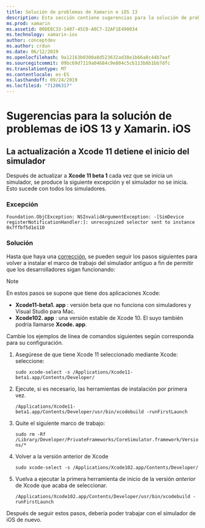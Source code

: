 ```yaml
---
title: Solución de problemas de Xamarin e iOS 13
description: Esta sección contiene sugerencias para la solución de problemas de la funcionalidad de Xamarin relacionada con iOS 13.
ms.prod: xamarin
ms.assetid: 00DE8C33-1407-45C0-A0C7-32AF1E490034
ms.technology: xamarin-ios
author: conceptdev
ms.author: crdun
ms.date: 06/12/2019
ms.openlocfilehash: 9a12163b0300a8d523632ad38e1b66a8c44b7aaf
ms.sourcegitcommit: 09bc69d7119a04684c9e804c5cb113b8b1bb7dfc
ms.translationtype: MT
ms.contentlocale: es-ES
ms.lasthandoff: 09/24/2019
ms.locfileid: "71206317"
---
```

# <a name="troubleshooting-tips-for-ios-13-and-xamarinios"></a>Sugerencias para la solución de problemas de iOS 13 y Xamarin. iOS

## <a name="updating-to-xcode-11-stops-the-simulator-from-launching"></a>La actualización a Xcode 11 detiene el inicio del simulador

Después de actualizar a **Xcode 11 beta 1** cada vez que se inicia un simulador, se produce la siguiente excepción y el simulador no se inicia. Esto sucede con todos los simuladores.

### <a name="exception"></a>Excepción

`Foundation.ObjCException: NSInvalidArgumentException: -[SimDevice registerNotificationHandler:]: unrecognized selector sent to instance 0x7ffbf5d1e110`

### <a name="workaround"></a>Solución

Hasta que haya una [corrección](https://github.com/xamarin/xamarin-macios/issues/6216), se pueden seguir los pasos siguientes para volver a instalar el marco de trabajo del simulador antiguo a fin de permitir que los desarrolladores sigan funcionando:

> [!NOTE]
> En estos pasos se supone que tiene dos aplicaciones Xcode:
>
> - **Xcode11-beta1. app** : versión beta que no funciona con simuladores y Visual Studio para Mac.
> - **Xcode102. app** : una versión estable de Xcode 10. El suyo también podría llamarse **Xcode. app**.
>
> Cambie los ejemplos de línea de comandos siguientes según corresponda para su configuración.

1. Asegúrese de que tiene Xcode 11 seleccionado mediante Xcode: seleccione:

   `sudo xcode-select -s /Applications/Xcode11-beta1.app/Contents/Developer/`

2. Ejecute, si es necesario, las herramientas de instalación por primera vez.

    `/Applications/Xcode11-beta1.app/Contents/Developer/usr/bin/xcodebuild -runFirstLaunch`

3. Quite el siguiente marco de trabajo:

    `sudo rm -Rf  /Library/Developer/PrivateFrameworks/CoreSimulator.framework/Versions/*`

4. Volver a la versión anterior de Xcode

   `sudo xcode-select -s /Applications/Xcode102.app/Contents/Developer/`

5. Vuelva a ejecutar la primera herramienta de inicio de la versión _anterior_ de Xcode que acaba de seleccionar.

   `/Applications/Xcode102.app/Contents/Developer/usr/bin/xcodebuild -runFirstLaunch`

Después de seguir estos pasos, debería poder trabajar con el simulador de iOS de nuevo.
